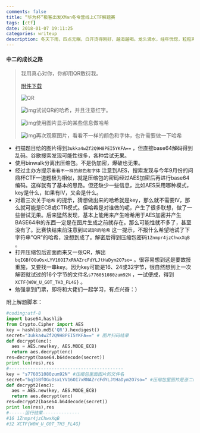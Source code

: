 ```yaml
---
comments: false
title: “华为杯”极客出发XMan冬令营线上CTF解题赛
tags: [ctf]
date: 2018-01-07 19:11:25
categories: writeup
description: 冬天下雨，四点无眠，白开烫得刚好，越渴越喝。龙头滴水，经年恍惚，粒粒离檐坠阶，不知始末。
---
```


#### 中二的成长之路

> 我用真心对你，你却用QR敷衍我。
>
> [附件下载](http://xman.xctf.org.cn/media/task/6704c696-0a81-4715-b16c-38a093dadedf.jpg)
>
> ![QR](QR.jpg)
>
> ![img](http://xman.xctf.org.cn/static/theme/default_v2/img/ts.png)试试QR的哈希，并且注意红字。
>
> ![img](http://xman.xctf.org.cn/static/theme/default_v2/img/ts.png)使用图片显示的某些信息做哈希
>
> ![img](http://xman.xctf.org.cn/static/theme/default_v2/img/ts.png)再次观察图片，看看不一样的颜色和字体，也许需要做一下哈希

- 扫描题目给的图片得到`3ukka4wZf2Q9H8PEI5YKFA==` ，但直接base64解码得到乱码。谷歌搜索发现可能性很多，各种尝试无果。
- 使用binwalk分离出压缩包。不是伪加密，爆破也无果。
- 经过主办方提示`看看不一样的颜色和字体` 注意到AES，搜索发现与今年9月份的问鼎杯CTF一道题极为相似，就是压缩包的密码经过AES加密后再进行base64编码。这样就有了基本的思路。但还缺少一些信息，比如AES采用哪种模式，key是什么，如果有IV，又会是什么。
- 对着三次关于`哈希` 的提示，猜想做出来的哈希就是key，那么就不需要IV，那么就可能是ECB或CTR模式。但哈希是对谁做的呢，产生了很多联想，做了一些尝试无果。后来猛然发现，基本上能用来产生哈希用于AES加密并产生BASE64串的东西一定是在图片生成之前就存在。那么可能性就不多了，甚至没有了。比赛快结束前注意到`试试QR的哈希` 这一提示，不报什么希望地试了下字符串"QR"的哈希，没想到成了。解密后得到压缩包密码`1Znmpr4jzChwxXqB` 。
- 打开压缩包后迎面而来又一张QR，解出`bqIGBfOGuOsxLYV16OI7xRNAZrcFdYLJtHaDym2O7so=` 。很容易想到这是要故技重施，又要找一串key。因为key可能是16、24或32字节，很自然想到上一次解密就试过的16个字节的文件名`s776051080zum92N` ，一试便成，得到`XCTF{W0W_U_G0T_TH3_FL4G}` 。
- 勉强拿到门票，即将和大佬们一起学习，有点兴奋：）

附上解题脚本：

```python
#coding:utf-8
import base64,hashlib
from Crypto.Cipher import AES
key = hashlib.md5('QR').hexdigest()
secret="3ukka4wZf2Q9H8PEI5YKFA==" # 图片扫码结果
def decrypt(enc):
  aes = AES.new(key, AES.MODE_ECB)
  return aes.decrypt(enc)
res=decrypt(base64.b64decode(secret))
print len(res),res
#-------------------------------------------
key = "s776051080zum92N" #压缩包里面图片的文件名
secret="bqIGBfOGuOsxLYV16OI7xRNAZrcFdYLJtHaDym2O7so=" #压缩包里图片是涨二维码，扫出来这个
def decrypt2(enc):
  aes = AES.new(key, AES.MODE_ECB)
  return aes.decrypt(enc)
res=decrypt2(base64.b64decode(secret))
print len(res),res
#------运行结果--------------
#16 1Znmpr4jzChwxXqB
#32 XCTF{W0W_U_G0T_TH3_FL4G}
```